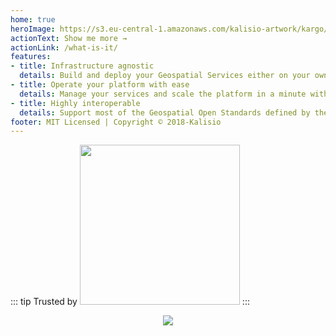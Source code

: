 ```yaml
---
home: true
heroImage: https://s3.eu-central-1.amazonaws.com/kalisio-artwork/kargo/kargo-logo-256.png
actionText: Show me more →
actionLink: /what-is-it/
features:
- title: Infrastructure agnostic
  details: Build and deploy your Geospatial Services either on your own server or on a cloud provider
- title: Operate your platform with ease
  details: Manage your services and scale the platform in a minute with the simplicity of Docker
- title: Highly interoperable
  details: Support most of the Geospatial Open Standards defined by the [OGC](http://www.opengeospatial.org/)
footer: MIT Licensed | Copyright © 2018-Kalisio
---
```


::: tip Trusted by
<a href="http://www.airbus.com/"><img src="https://upload.wikimedia.org/wikipedia/commons/2/24/Airbus_logo_2017.png" width="256"/></a>
:::

<p>

<p align="center">
  <a href="http://www.kalisio.xyz"><img src="https://s3.eu-central-1.amazonaws.com/kalisio-artwork/kalisio/kalisio-logo-256x112.png"></a>
</p>

